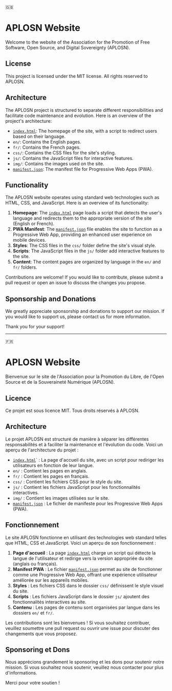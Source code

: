 🇬🇧
# APLOSN Website

Welcome to the website of the Association for the Promotion of Free Software, Open Source, and Digital Sovereignty (APLOSN).

## License

This project is licensed under the MIT license. All rights reserved to APLOSN.

## Architecture
The APLOSN project is structured to separate different responsibilities and facilitate code maintenance and evolution. Here is an overview of the project's architecture:

- [`index.html`](./index.html): The homepage of the site, with a script to redirect users based on their language.
- `en/`: Contains the English pages.
- `fr/`: Contains the French pages.
- `css/`: Contains the CSS files for the site's styling.
- `js/`: Contains the JavaScript files for interactive features.
- `img/`: Contains the images used on the site.
- [`manifest.json`](./manifest.json): The manifest file for Progressive Web Apps (PWA).

## Functionality
The APLOSN website operates using standard web technologies such as HTML, CSS, and JavaScript. Here is an overview of its functionality:

1. **Homepage**: The [`index.html`](./index.html) page loads a script that detects the user's language and redirects them to the appropriate version of the site (English or French).
2. **PWA Manifest**: The [`manifest.json`](./manifest.json) file enables the site to function as a Progressive Web App, providing an enhanced user experience on mobile devices.
3. **Styles**: The CSS files in the `css/` folder define the site's visual style.
4. **Scripts**: The JavaScript files in the `js/` folder add interactive features to the site.
5. **Content**: The content pages are organized by language in the `en/` and `fr/` folders.

Contributions are welcome! If you would like to contribute, please submit a pull request or open an issue to discuss the changes you propose.

## Sponsorship and Donations

We greatly appreciate sponsorship and donations to support our mission. If you would like to support us, please contact us for more information.

Thank you for your support!

---
🇫🇷

# APLOSN Website

Bienvenue sur le site de l'Association pour la Promotion du Libre, de l'Open Source et de la Souveraineté Numérique (APLOSN).

## Licence

Ce projet est sous licence MIT. Tous droits réservés à APLOSN.

## Architecture
Le projet APLOSN est structuré de manière à séparer les différentes responsabilités et à faciliter la maintenance et l'évolution du code. Voici un aperçu de l'architecture du projet :

- [`index.html`](./index.html)` : La page d'accueil du site, avec un script pour rediriger les utilisateurs en fonction de leur langue.
- `en/` : Contient les pages en anglais.
- `fr/` : Contient les pages en français.
- `css/` : Contient les fichiers CSS pour le style du site.
- `js/` : Contient les fichiers JavaScript pour les fonctionnalités interactives.
- `img/` : Contient les images utilisées sur le site.
- [`manifest.json`](./manifest.json) : Le fichier de manifeste pour les Progressive Web Apps (PWA).

## Fonctionnement
Le site APLOSN fonctionne en utilisant des technologies web standard telles que HTML, CSS et JavaScript. Voici un aperçu de son fonctionnement :

1. **Page d'accueil** : La page [`index.html`](./index.html) charge un script qui détecte la langue de l'utilisateur et redirige vers la version appropriée du site (anglais ou français).
2. **Manifest PWA** : Le fichier [`manifest.json`](./manifest.json) permet au site de fonctionner comme une Progressive Web App, offrant une expérience utilisateur améliorée sur les appareils mobiles.
3. **Styles** : Les fichiers CSS dans le dossier `css/` définissent le style visuel du site.
4. **Scripts** : Les fichiers JavaScript dans le dossier `js/` ajoutent des fonctionnalités interactives au site.
5. **Contenu** : Les pages de contenu sont organisées par langue dans les dossiers `en/` et `fr/`.


Les contributions sont les bienvenues ! Si vous souhaitez contribuer, veuillez soumettre une pull request ou ouvrir une issue pour discuter des changements que vous proposez.

## Sponsoring et Dons

Nous apprécions grandement le sponsoring et les dons pour soutenir notre mission. Si vous souhaitez nous soutenir, veuillez nous contacter pour plus d'informations.

Merci pour votre soutien !
